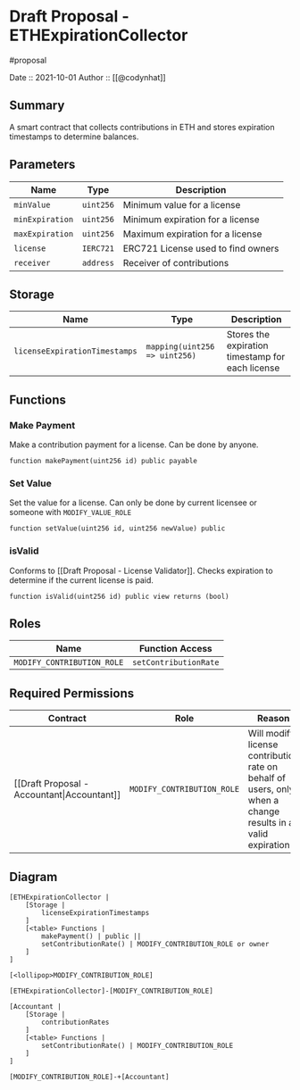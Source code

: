 # Draft Proposal - ETHExpirationCollector
#proposal

Date :: 2021-10-01
Author :: [[@codynhat]]

## Summary
A smart contract that collects contributions in ETH and stores expiration timestamps to determine balances.

## Parameters
| Name            | Type      | Description                        |
| --------------- | --------- | ---------------------------------- |
| `minValue`      | `uint256` | Minimum value for a license        |
| `minExpiration` | `uint256` | Minimum expiration for a license   |
| `maxExpiration` | `uint256` | Maximum expiration for a license   |
| `license`       | `IERC721` | ERC721 License used to find owners |
| `receiver`      | `address` | Receiver of contributions          |

## Storage
| Name                          | Type                          | Description                                      |
| ----------------------------- | ----------------------------- | ------------------------------------------------ |
| `licenseExpirationTimestamps` | `mapping(uint256 => uint256)` | Stores the expiration timestamp for each license |

## Functions

### Make Payment
Make a contribution payment for a license. Can be done by anyone.

```
function makePayment(uint256 id) public payable
```

### Set Value
Set the value for a license. Can only be done by current licensee or someone with `MODIFY_VALUE_ROLE`

```
function setValue(uint256 id, uint256 newValue) public
```

### isValid
Conforms to [[Draft Proposal - License Validator]]. Checks expiration to determine if the current license is paid.

```
function isValid(uint256 id) public view returns (bool)
```

## Roles
| Name                | Function Access    |
| ------------------- | ------------------ |
| `MODIFY_CONTRIBUTION_ROLE` | `setContributionRate`      |

## Required Permissions
| Contract                                    | Role                       | Reason                                                                                                     |
| ------------------------------------------- | -------------------------- | ---------------------------------------------------------------------------------------------------------- |
| [[Draft Proposal - Accountant\|Accountant]] | `MODIFY_CONTRIBUTION_ROLE` | Will modify license contribution rate on behalf of users, only when a change results in a valid expiration |

## Diagram
```nomnoml
[ETHExpirationCollector | 
	[Storage |
		licenseExpirationTimestamps
	]
	[<table> Functions |
		makePayment() | public ||
		setContributionRate() | MODIFY_CONTRIBUTION_ROLE or owner
	]
]

[<lollipop>MODIFY_CONTRIBUTION_ROLE]

[ETHExpirationCollector]-[MODIFY_CONTRIBUTION_ROLE]

[Accountant | 
	[Storage |
		contributionRates
	]
	[<table> Functions |
		setContributionRate() | MODIFY_CONTRIBUTION_ROLE
	]
]

[MODIFY_CONTRIBUTION_ROLE]-+[Accountant]
```